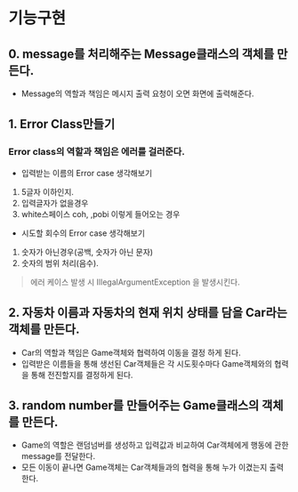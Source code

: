 # 기능구현

## 0. message를 처리해주는 Message클래스의 객체를 만든다.

- Message의 역할과 책임은 메시지 출력 요청이 오면 화면에 출력해준다.

## 1. Error Class만들기

### Error class의 역할과 책임은 에러를 걸러준다.

- 입력받는 이름의 Error case 생각해보기

1. 5글자 이하인지.
2. 입력글자가 없을경우
3. white스페이스 coh, ,pobi 이렇게 들어오는 경우

- 시도할 회수의 Error case 생각해보기

1. 숫자가 아닌경우(공백, 숫자가 아닌 문자)
2. 숫자의 범위 처리(음수).

>에러 케이스 발생 시 IllegalArgumentException 을 발생시킨다.

## 2. 자동차 이름과 자동차의 현재 위치 상태를 담을 Car라는 객체를 만든다.

- Car의 역할과 책임은 Game객체와 협력하여 이동을 결정 하게 된다.
- 입력받은 이름들을 통해 생선된 Car객체들은 각 시도횟수마다 Game객체와의 협력을 통해 전진할지를 결정하게 된다. 

## 3. random number를 만들어주는 Game클래스의 객체를 만든다.

- Game의 역할은 랜덤넘버를 생성하고 입력값과 비교하여 Car객체에게 행동에 관한 message를 전달한다.
- 모든 이동이 끝나면 Game객체는 Car객체들과의 협력을 통해 누가 이겼는지 출력한다. 